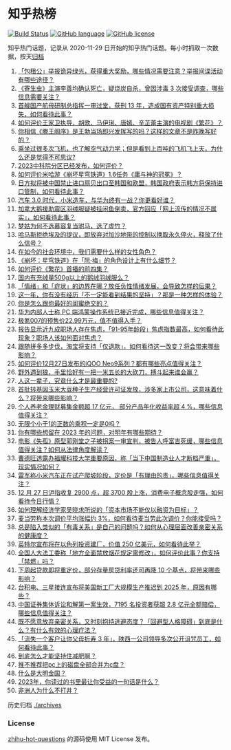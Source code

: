 # 知乎热榜
[![Build Status](https://github.com/ToWeLong/zhihu-hot-questions/workflows/CI/badge.svg)](https://github.com/ToWeLong/zhihu-hot-questions/actions)
[![GitHub language](https://img.shields.io/badge/language-golang-orange.svg)](https://golang.org/)
[![GitHub license](https://img.shields.io/github/license/ToWeLong/zhihu-hot-questions)](https://github.com/ToWeLong/zhihu-hot-questions/blob/main/LICENSE)

知乎热门话题，记录从 2020-11-29 日开始的知乎热门话题。每小时抓取一次数据，按天[归档](./archives)

<!-- BEGIN -->

1. [「包租公」举报诡异绿光，获得重大奖励，哪些情况需要注意？举报间谍活动有哪些途径？](https://www.zhihu.com/question/636856149)
1. [《寄生虫》主演李善均确认死亡，疑烧炭自杀，曾因涉毒 3 次接受调查，哪些信息需要关注？](https://www.zhihu.com/question/636861372)
1. [首艘国产航母研制总指挥一审过堂，获刑 13 年，造成国有资产特别重大损失，如何看待此事？](https://www.zhihu.com/question/636851385)
1. [如何评价王家卫执导，胡歌、马伊琍、唐嫣、辛芷蕾主演的电视剧《繁花》？](https://www.zhihu.com/question/636908871)
1. [你相信《滕王阁序》是王勃当场即兴发挥写的吗？这样的文章不是昨晚写好的？](https://www.zhihu.com/question/632448264)
1. [乘坐过很多次飞机，也了解空气动力学；但是看到上百吨的飞机飞上天，为什么还是觉得不可思议?](https://www.zhihu.com/question/552604807)
1. [2023中科院分区已经发布，如何评价？](https://www.zhihu.com/question/636905312)
1. [如何评价米哈游《崩坏星穹铁道》1.6任务《庸与神的冠冕》？](https://www.zhihu.com/question/636847956)
1. [日方拟将被中国禁止进口扇贝出口至韩国和欧盟，韩国政府表示韩方将保持进口管制，如何看待此事？](https://www.zhihu.com/question/636882571)
1. [汽车 3.0 时代，小米造车，与华为终有一战？你更看好谁？](https://www.zhihu.com/question/636887811)
1. [加拿大鹅援助震区羽绒服疑被挂闲鱼倒卖，官方回应「网上流传的情况不属实」，如何看待此事？](https://www.zhihu.com/question/636721136)
1. [梦姑为何不选慕容复当驸马，选了虚竹？](https://www.zhihu.com/question/633215217)
1. [哈马斯拒绝埃及的提议，即放弃对加沙地带的控制以换取永久停火，释放了什么信号？](https://www.zhihu.com/question/636684571)
1. [在如今的社会环境中，我们需要什么样的女性角色？](https://www.zhihu.com/question/636497861)
1. [《崩坏：星穹铁道》在「阮·梅」的角色设计上有什么细节？](https://www.zhihu.com/question/636856435)
1. [如何评价《繁花》首播的前四集？](https://www.zhihu.com/question/636946399)
1. [国内有充绒量500g以上的鹅绒羽绒服么？](https://www.zhihu.com/question/635952230)
1. [「情绪」和「症状」的边界在哪？放任负性情绪发展，会导致怎样的后果？](https://www.zhihu.com/question/633249736)
1. [这一年，你有没有经历「不一定能看到结果的坚持」？那是一种怎样的体验？](https://www.zhihu.com/question/633185211)
1. [你是怎么跟你最好的闺蜜绝交的？](https://www.zhihu.com/question/401937508)
1. [华为内部人士称 PC 端鸿蒙操作系统已接近完成，哪些信息值得关注？](https://www.zhihu.com/question/636855580)
1. [极氪007的预售价22.99万元，值不值得入手？](https://www.zhihu.com/question/630549649)
1. [报告显示近九成职场人存在焦虑，「91-95年龄段」焦虑指数最高，如何看待此现象？职场人该如何面对焦虑？](https://www.zhihu.com/question/636856816)
1. [跟随拼多多步伐，淘宝将支持「仅退款」，如何看待这一改变？将会带来哪些影响？](https://www.zhihu.com/question/636855794)
1. [如何评价12月27日发布的iQOO Neo9系列？都有哪些亮点值得关注？](https://www.zhihu.com/question/635932567)
1. [野外遇到狼，手里恰好有一把一米五长的大砍刀，搏斗起来谁会赢？](https://www.zhihu.com/question/635949471)
1. [人这一辈子，究竟什么才是最重要的?](https://www.zhihu.com/question/632384620)
1. [首批转基因玉米大豆种子生产经营许可证发放，涉多家上市公司，这意味着什么？将带来哪些影响？](https://www.zhihu.com/question/636774945)
1. [个人养老金理财募集金额超 17 亿元， 部分产品年化收益率超 4 %，哪些信息值得关注？](https://www.zhihu.com/question/636786902)
1. [无限个小于1的正数的乘积一定是0吗？](https://www.zhihu.com/question/636532861)
1. [你有哪些想留在 2023 年的问题，对明年有哪些期待？](https://www.zhihu.com/question/633946474)
1. [电影《失孤》原型郭刚堂之子被拐案一审宣判，被告人呼富吉死缓，哪些信息值得关注？如何从法律角度解读？](https://www.zhihu.com/question/636852147)
1. [曹德旺透露办福耀科技大学重要原因，称「当下中国制造业人才断档严重」，现实情况如何？](https://www.zhihu.com/question/636715945)
1. [雷军称小米汽车正在试产爬坡阶段，定价是「有理由的贵」，哪些信息值得关注？](https://www.zhihu.com/question/636780152)
1. [12 月 27 日沪指收复 2900 点，超 3700 股上涨，消费电子概念股走强，如何看待今日行情？](https://www.zhihu.com/question/636895327)
1. [如何理解经济学家吴晓求所说的「资本市场不能仅以融资为目标」？](https://www.zhihu.com/question/636523954)
1. [麦当劳称本次调价平均涨幅约 3%，如何看待麦当劳此次调价？你能接受吗？](https://www.zhihu.com/question/636862302)
1. [总是陷入类似的「有毒关系」是自己的问题吗？如何从心理层面改善亲密关系的健康度？](https://www.zhihu.com/question/633249669)
1. [英特尔宣布将在以色列投资建厂，价值 250 亿美元，如何看待此举？](https://www.zhihu.com/question/636862958)
1. [全国人大法工委称「地方全面禁放烟花规定需修改」，如何评价此事？你支持「禁燃」吗？](https://www.zhihu.com/question/636858312)
1. [下周起贷款即将重定价，部分存量房贷利率还可再降 10 个基点，将带来哪些影响？](https://www.zhihu.com/question/636906854)
1. [台积电、三星接连宣布将美国新工厂大规模生产推迟到 2025 年，原因有哪些？](https://www.zhihu.com/question/636933464)
1. [中国证券集体诉讼和解第一案生效，7195 名投资者获超 2.8 亿元全额赔偿，哪些信息值得关注？](https://www.zhihu.com/question/636719304)
1. [既不愿意放弃亲密关系，又时刻抱持逃避态度？「回避型人格障碍」到底是什么？有什么有效的心理疗法？](https://www.zhihu.com/question/633249688)
1. [「流失一个客户让你父母折寿 3 年」，陕西一公司领导多次公开诅咒员工，如何看待此事？](https://www.zhihu.com/question/636855353)
1. [到底怎么才能坚持住减肥啊？](https://www.zhihu.com/question/636416929)
1. [推不推荐把pc上的磁盘全部合并为c盘？](https://www.zhihu.com/question/636088425)
1. [什么是大明金国？](https://www.zhihu.com/question/379440072)
1. [2023年，你读过的书里最让你受益的一句话是什么？](https://www.zhihu.com/question/635899777)
1. [非洲人为什么不打井？](https://www.zhihu.com/question/263961507)

<!-- END -->

历史归档 [./archives](./archives)


### License
[zhihu-hot-questions](https://github.com/towelong/zhihu-hot-questions) 的源码使用 MIT License 发布。